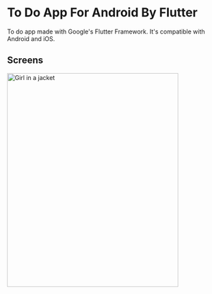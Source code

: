 # To Do App For Android By Flutter

To do app made with Google's Flutter Framework. It's compatible with Android and iOS.

## Screens
<img src="[img_girl.jpg](https://user-images.githubusercontent.com/106550125/196774703-1f7f9361-54d0-4647-a334-1d3921b9b8ff.png)" alt="Girl in a jacket" width="400" height="500">


